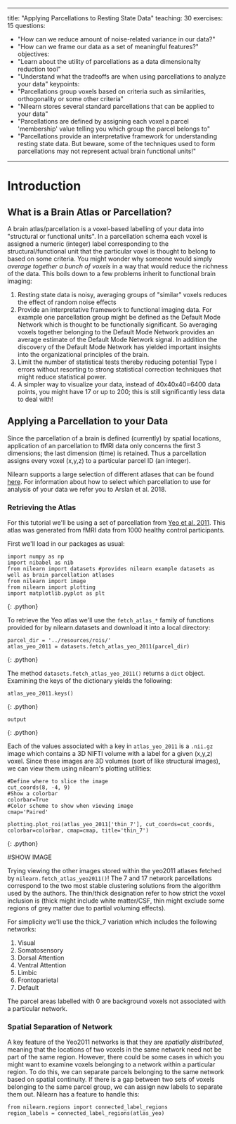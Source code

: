 
---
title: "Applying Parcellations to Resting State Data"
teaching: 30
exercises: 15
questions:
- "How can we reduce amount of noise-related variance in our data?"
- "How can we frame our data as a set of meaningful features?"
objectives:
- "Learn about the utility of parcellations as a data dimensionalty reduction tool"
- "Understand what the tradeoffs are when using parcellations to analyze your data"
keypoints:
- "Parcellations group voxels based on criteria such as similarities, orthogonality or some other criteria"
- "Nilearn stores several standard parcellations that can be applied to your data"
- "Parcellations are defined by assigning each voxel a parcel 'membership' value telling you which group the parcel belongs to" 
- "Parcellations provide an interpretative framework for understanding resting state data. But beware, some of the techniques used to form parcellations may not represent actual brain functional units!"
---

# Introduction
## What is a Brain Atlas or Parcellation? 
A brain atlas/parcellation is a voxel-based labelling of your data into "structural or functional units". In a parcellation schema each voxel is assigned a numeric (integer) label corresponding to the structural/functional unit that the particular voxel is thought to belong to based on some criteria. You might wonder why someone would simply *average together a bunch of voxels* in a way that would reduce the richness of the data. This boils down to a few problems inherit to functional brain imaging:

1. Resting state data is noisy, averaging groups of "similar" voxels reduces the effect of random noise effects
2. Provide an interpretative framework to functional imaging data. For example one parcellation group might be defined as the Default Mode Network which is thought to be functionally significant. So averaging voxels together belonging to the Default Mode Network provides an average estimate of the Default Mode Network signal. In addition the discovery of the Default Mode Network has yielded important insights into the organizational principles of the brain.
3. Limit the number of statistical tests thereby reducing potential Type I errors without resorting to strong statistical correction techniques that might reduce statistical power. 
4. A simpler way to visualize your data, instead of 40x40x40=6400 data points, you might have 17 or up to 200; this is still significantly less data to deal with!


## Applying a Parcellation to your Data
Since the parcellation of a brain is defined (currently) by spatial locations, application of an parcellation to fMRI data only concerns the first 3 dimensions; the last dimension (time) is retained. Thus a parcellation assigns every voxel (x,y,z) to a particular parcel ID (an integer). 


Nilearn supports a large selection of different atlases that can be found [here](http://nilearn.github.io/modules/reference.html#module-nilearn.datasets). For information about how to select which parcellation to use for analysis of your data we refer you to Arslan et al. 2018. 

### Retrieving the Atlas
For this tutorial we'll be using a set of parcellation from [Yeo et al. 2011](link). This atlas was generated from fMRI data from 1000 healthy control participants. 

First we'll load in our packages as usual: 

~~~
import numpy as np
import nibabel as nib
from nilearn import datasets #provides nilearn example datasets as well as brain parcellation atlases
from nilearn import image
from nilearn import plotting
import matplotlib.pyplot as plt
~~~
{: .python}

To retrieve the Yeo atlas we'll use the `fetch_atlas_*` family of functions provided for by nilearn.datasets and download it into a local directory:

~~~
parcel_dir = '../resources/rois/'
atlas_yeo_2011 = datasets.fetch_atlas_yeo_2011(parcel_dir)
~~~
{: .python}

The method `datasets.fetch_atlas_yeo_2011()` returns a `dict` object. Examining the keys of the dictionary yields the following:

~~~
atlas_yeo_2011.keys()
~~~
{: .python}

~~~
output
~~~
{: .python}

Each of the values associated with a key in `atlas_yeo_2011` is a `.nii.gz` image which contains a 3D NIFTI volume with a label for a given (x,y,z) voxel. Since these images are 3D volumes (sort of like structural images), we can view them using nilearn's plotting utilities:

~~~
#Define where to slice the image
cut_coords(8, -4, 9)
#Show a colorbar
colorbar=True
#Color scheme to show when viewing image
cmap='Paired'

plotting.plot_roi(atlas_yeo_2011['thin_7'], cut_coords=cut_coords, colorbar=colorbar, cmap=cmap, title='thin_7')

~~~
{: .python}

#SHOW IMAGE

Trying viewing the other images stored within the yeo2011 atlases fetched by `nilearn.fetch_atlas_yeo2011()`! 
The 7 and 17 network parcellations correspond to the two most stable clustering solutions from the algorithm used by the authors. The thin/thick designation refer to how strict the voxel inclusion is (thick might include white matter/CSF, thin might exclude some regions of grey matter due to partial voluming effects). 

For simplicity we'll use the thick_7 variation which includes the following networks:

1. Visual
2. Somatosensory
3. Dorsal Attention
4. Ventral Attention
5. Limbic
6. Frontoparietal
7. Default

The parcel areas labelled with 0 are background voxels not associated with a particular network.

### Spatial Separation of Network
A key feature of the Yeo2011 networks is that they are *spatially distributed*, meaning that the locations of two voxels in the same network need not be part of the same region. However, there could be some cases in which you might want to examine voxels belonging to a network within a particular region. To do this, we can separate parcels belonging to the same network based on spatial continuity. If there is a gap between two sets of voxels belonging to the same parcel group, we can assign new labels to separate them out. Nilearn has a feature to handle this:

~~~
from nilearn.regions import connected_label_regions
region_labels = connected_label_regions(atlas_yeo)
~~~


